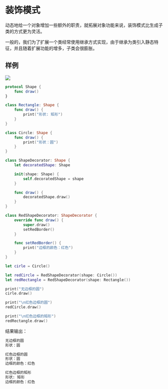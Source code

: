 # 装饰模式

动态地给一个对象增加一些额外的职责，就拓展对象功能来说，装饰模式比生成子类的方式更为灵活。

一般的，我们为了扩展一个类经常使用继承方式实现，由于继承为类引入静态特征，并且随着扩展功能的增多，子类会很膨胀。

## 样例

![](http://blog.oldbird.run/mweb/16169011855587.jpg)

```swift
protocol Shape {
    func draw()
}

class Rectangle: Shape {
    func draw() {
        print("形状: 矩形")
    }
}

class Circle: Shape {
    func draw() {
        print("形状：圆")
    }
}

class ShapeDecorator: Shape {
    let decoratedShape: Shape

    init(shape: Shape) {
        self.decoratedShape = shape
    }

    func draw() {
        decoratedShape.draw()
    }
}

class RedShapeDecorator: ShapeDecorator {
    override func draw() {
        super.draw()
        setRedBorder()
    }

    func setRedBorder() {
        print("边框的颜色：红色")
    }
}

let cirle = Circle()

let redCircle = RedShapeDecorator(shape: Circle())
let redRectangle = RedShapeDecorator(shape: Rectangle())

print("无边框的圆")
cirle.draw()

print("\n红色边框的圆")
redCircle.draw()

print("\n红色边框的矩形")
redRectangle.draw()
```

结果输出：

```sh
无边框的圆
形状：圆

红色边框的圆
形状：圆
边框的颜色：红色

红色边框的矩形
形状: 矩形
边框的颜色：红色
```
